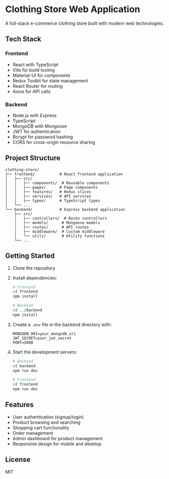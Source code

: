 # Clothing Store Web Application

A full-stack e-commerce clothing store built with modern web technologies.

## Tech Stack

### Frontend
- React with TypeScript
- Vite for build tooling
- Material-UI for components
- Redux Toolkit for state management
- React Router for routing
- Axios for API calls

### Backend
- Node.js with Express
- TypeScript
- MongoDB with Mongoose
- JWT for authentication
- Bcrypt for password hashing
- CORS for cross-origin resource sharing

## Project Structure
```
clothing-store/
├── frontend/           # React frontend application
│   ├── src/
│   │   ├── components/  # Reusable components
│   │   ├── pages/      # Page components
│   │   ├── features/   # Redux slices
│   │   ├── services/   # API services
│   │   ├── types/      # TypeScript types
│   └── ...
└── backend/            # Express backend application
    ├── src/
    │   ├── controllers/  # Route controllers
    │   ├── models/      # Mongoose models
    │   ├── routes/      # API routes
    │   ├── middleware/  # Custom middleware
    │   └── utils/       # Utility functions
    └── ...
```

## Getting Started

1. Clone the repository
2. Install dependencies:
   ```bash
   # Frontend
   cd frontend
   npm install

   # Backend
   cd ../backend
   npm install
   ```

3. Create a `.env` file in the backend directory with:
   ```
   MONGODB_URI=your_mongodb_uri
   JWT_SECRET=your_jwt_secret
   PORT=5000
   ```

4. Start the development servers:
   ```bash
   # Backend
   cd backend
   npm run dev

   # Frontend
   cd frontend
   npm run dev
   ```

## Features

- User authentication (signup/login)
- Product browsing and searching
- Shopping cart functionality
- Order management
- Admin dashboard for product management
- Responsive design for mobile and desktop

## License

MIT
